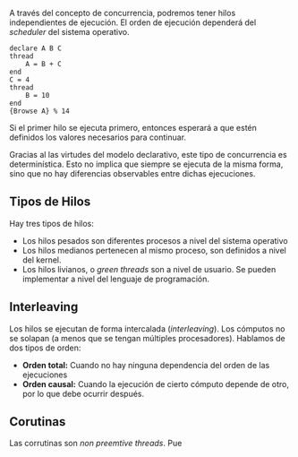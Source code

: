 A través del concepto de concurrencia, podremos tener hilos independientes de ejecución. El orden de ejecución dependerá del *scheduler* del sistema operativo.

```Oz
declare A B C
thread
	A = B + C
end
C = 4
thread
	B = 10
end
{Browse A} % 14
```

Si el primer hilo se ejecuta primero, entonces esperará a que estén definidos los valores necesarios para continuar.

Gracias al las virtudes del modelo declarativo, este tipo de concurrencia es determinística. Esto no implica que siempre se ejecuta de la misma forma, sino que no hay diferencias observables entre dichas ejecuciones.

## Tipos de Hilos

Hay tres tipos de hilos:

- Los hilos pesados son diferentes procesos a nivel del sistema operativo
- Los hilos medianos pertenecen al mismo proceso, son definidos a nivel del kernel.
- Los hilos livianos, o *green threads* son a nivel de usuario. Se pueden implementar a nivel del lenguaje de programación.

## Interleaving

Los hilos se ejecutan de forma intercalada (*interleaving*). Los cómputos no se solapan (a menos que se tengan múltiples procesadores). Hablamos de dos tipos de orden:

- **Orden total:** Cuando no hay ninguna dependencia del orden de las ejecuciones
- **Orden causal:** Cuando la ejecución de cierto cómputo depende de otro, por lo que debe ocurrir después.

## Corutinas

Las corrutinas son *non preemtive threads*. Pue